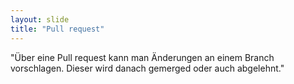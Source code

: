 ```yaml
---
layout: slide
title: "Pull request"
---
```

"Über eine Pull request kann man Änderungen an einem Branch vorschlagen. Dieser wird danach gemerged oder auch abgelehnt."
